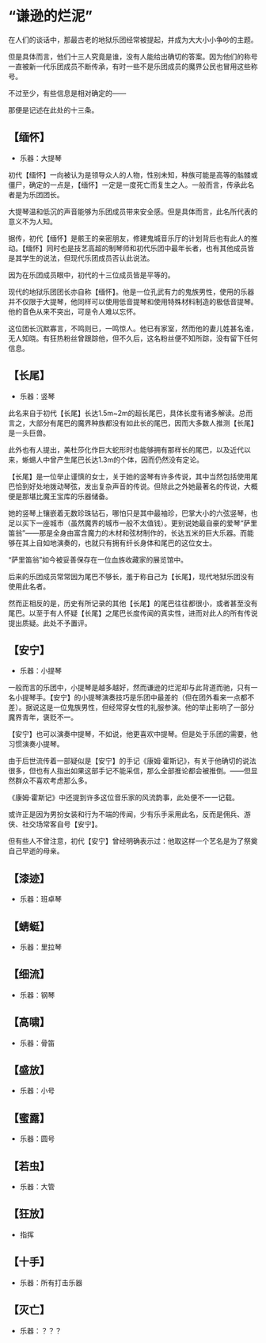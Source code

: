 # “谦逊的烂泥”

在人们的谈话中，那最古老的地狱乐团经常被提起，并成为大大小小争吵的主题。

但是具体而言，他们十三人究竟是谁，没有人能给出确切的答案。因为他们的称号一直被新一代乐团成员不断传承，有时一些不是乐团成员的魔界公民也冒用这些称号。

不过至少，有些信息是相对确定的——

那便是记述在此处的十三条。

## 【缅怀】

* 乐器：大提琴

初代【缅怀】一向被认为是领导众人的人物，性别未知，种族可能是高等的骷髅或僵尸，确定的一点是，【缅怀】一定是一度死亡而复生之人。一般而言，传承此名者是为乐团团长。

大提琴温和低沉的声音能够为乐团成员带来安全感。但是具体而言，此名所代表的意义不为人知。

据传，初代【缅怀】是骸王的亲密朋友，修建鬼城音乐厅的计划背后也有此人的推动。【缅怀】同时也是技艺高超的制琴师和初代乐团中最年长者，也有其他成员皆是其学生的说法，但现代乐团成员否认此说法。

因为在乐团成员眼中，初代的十三位成员皆是平等的。

现代的地狱乐团团长亦自称【缅怀】。他是一位孔武有力的鬼族男性，使用的乐器并不仅限于大提琴，他同样可以使用低音提琴和使用特殊材料制造的极低音提琴。他的音色从来不突出，可是令人难以忘怀。

这位团长沉默寡言，不鸣则已，一鸣惊人。他已有家室，然而他的妻儿姓甚名谁，无人知晓。有狂热粉丝曾跟踪他，但不久后，这名粉丝便不知所踪，没有留下任何信息。

## 【长尾】

* 乐器：竖琴

此名来自于初代【长尾】长达1.5m~2m的超长尾巴，具体长度有诸多解读。总而言之，大部分有尾巴的魔界种族都没有如此长的尾巴，因而大多数人推测【长尾】是一头巨兽。

此外也有人提出，美杜莎化作巨大蛇形时也能够拥有那样长的尾巴，以及近代以来，蜥蜴人中曾产生尾巴长达1.3m的个体，因而仍然没有定论。

【长尾】是一位举止谨慎的女士，关于她的竖琴有许多传说，其中当然包括使用尾巴恰到好处地拨动琴弦，发出复杂声音的传说。但除此之外她最著名的传说，大概便是那堪比魔王宝库的乐器储备。

她的竖琴上镶嵌着无数珍珠钻石，哪怕只是其中最袖珍，巴掌大小的六弦竖琴，也足以买下一座城市（虽然魔界的城市一般不太值钱）。更别说她最自豪的爱琴“萨里笛翁”——那是全身由富含魔力的木材和弦材制作的，长达五米的巨大乐器。而能够在其上自如地演奏的，也就只有拥有纤长身体和尾巴的这位女士。

“萨里笛翁”如今被妥善保存在一位血族收藏家的展览馆中。

后来的乐团成员常常因为尾巴不够长，羞于称自己为【长尾】，现代地狱乐团没有使用此名者。

然而正相反的是，历史有所记录的其他【长尾】的尾巴往往都很小，或者甚至没有尾巴。以至于有人怀疑【长尾】之尾巴长度传闻的真实性，进而对此人的所有传说提出质疑。此处不予置评。

## 【安宁】

* 乐器：小提琴

一般而言的乐团中，小提琴是越多越好，然而谦逊的烂泥却与此背道而驰，只有一名小提琴手。【安宁】的小提琴演奏技巧是乐团中最差的（但在团外看来一点都不差）。据说这是一位鬼族男性，但经常穿女性的礼服参演。他的举止影响了一部分魔界青年，褒贬不一。

【安宁】也可以演奏中提琴，不如说，他更喜欢中提琴。但是处于乐团的需要，他习惯演奏小提琴。

由于后世流传着一部疑似是【安宁】的手记《康姆·霍斯记》，有关于他确切的说法很多，但也有人指出如果这部手记不能采信，那么全部推论都会被推倒。——但显然群众不喜欢考虑那么多。

《康姆·霍斯记》中还提到许多这位音乐家的风流韵事，此处便不一一记载。

或许正是因为男扮女装和行为不端的传闻，少有乐手采用此名，反而是佣兵、游侠、社交场常客自号【安宁】。

但有些人不曾注意，初代【安宁】曾经明确表示过：他取这样一个艺名是为了祭奠自己早逝的母亲。

## 【漆迹】

* 乐器：班卓琴

## 【蜻蜓】

* 乐器：里拉琴

## 【细流】

* 乐器：钢琴

## 【高啸】

* 乐器：骨笛

## 【盛放】

* 乐器：小号

## 【蜜露】

* 乐器：圆号

## 【若虫】

* 乐器：大管

## 【狂放】

* 指挥

## 【十手】

* 乐器：所有打击乐器

## 【灭亡】

* 乐器：？？？
